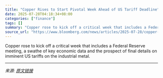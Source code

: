 ```yaml
---
title: "Copper Rises to Start Pivotal Week Ahead of US Tariff Deadline"
date: 2025-07-28T04:18:34+08:00
categories: ["finance"]
tags: []
summary: "Copper rose to kick off a critical week that includes a Federal Reserve meeting, a swathe of key economic data and the prospect of final details on imminent US tariffs on the industrial metal."
source_url: "https://www.bloomberg.com/news/articles/2025-07-28/copper-rises-to-start-pivotal-week-ahead-of-us-tariff-deadline"
---
```


Copper rose to kick off a critical week that includes a Federal Reserve meeting, a swathe of key economic data and the prospect of final details on imminent US tariffs on the industrial metal.

---

*来源: [原文链接](https://www.bloomberg.com/news/articles/2025-07-28/copper-rises-to-start-pivotal-week-ahead-of-us-tariff-deadline)*
